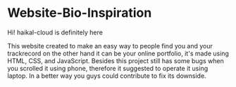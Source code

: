 # Website-Bio-Inspiration
Hi! haikal-cloud is definitely here


This website created to make an easy way to people find you and your trackrecord on the other hand it can be your online portfolio, it's made using HTML, CSS, and JavaScript. Besides this project still has some bugs when you scrolled it using phone, therefore it suggested to operate it using laptop. In a better way you guys could contribute to fix its downside.
